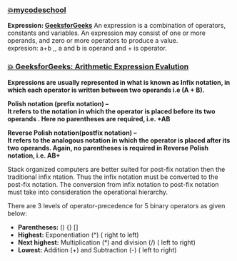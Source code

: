 ### [:boom:mycodeschool](https://www.youtube.com/watch?v=jos1Flt21is&list=PL2_aWCzGMAwI3W_JlcBbtYTwiQSsOTa6P&index=20&t=91s)  
**Expression: [GeeksforGeeks](https://www.geeksforgeeks.org/what-is-an-expression-and-what-are-the-types-of-expressions/?ref=rp)** An expression is a combination of operators, constants and variables. An expression may consist of one or more operands, and zero or more operators to produce a value.   
expresion: a+b ,, a and b is operand and + is operator.    
### [:boom: GeeksforGeeks: Arithmetic Expression Evalution](https://www.geeksforgeeks.org/arithmetic-expression-evalution/)  
**Expressions are usually represented in what is known as Infix notation, in which each operator is written between two operands i.e  (A + B).**      
  
**Polish notation (prefix notation) –**  
**It refers to the notation in which the operator is placed before its two operands . Here no parentheses are required, i.e.  +AB**    
  
**Reverse Polish notation(postfix notation) –**  
**It refers to the analogous notation in which the operator is placed after its two operands. Again, no parentheses is required in Reverse Polish notation, i.e. AB+**    

Stack organized computers are better suited for post-fix notation then the traditional infix ntation. Thus the infix notation must be converted to the post-fix notation. The conversion from infix notation to post-fix notation must take into consideration the operational hierarchy.   
  
There are 3 levels of operator-precedence for 5 binary operators as given below:    

* **Parentheses:**  () {} []    
* **Highest:**  Exponentiation (^) ( right to left)   
* **Next highest:**  Multiplication (*) and division (/)   ( left to right)  
* **Lowest:**  Addition (+) and Subtraction (-)   ( left to right)  
